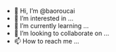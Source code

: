 - 👋 Hi, I’m @baoroucai
- 👀 I’m interested in ...
- 🌱 I’m currently learning ...
- 💞️ I’m looking to collaborate on ...
- 📫 How to reach me ...

<!---
baoroucai/baoroucai is a ✨ special ✨ repository because its `README.md` (this file) appears on your GitHub profile.
You can click the Preview link to take a look at your changes.
--->
